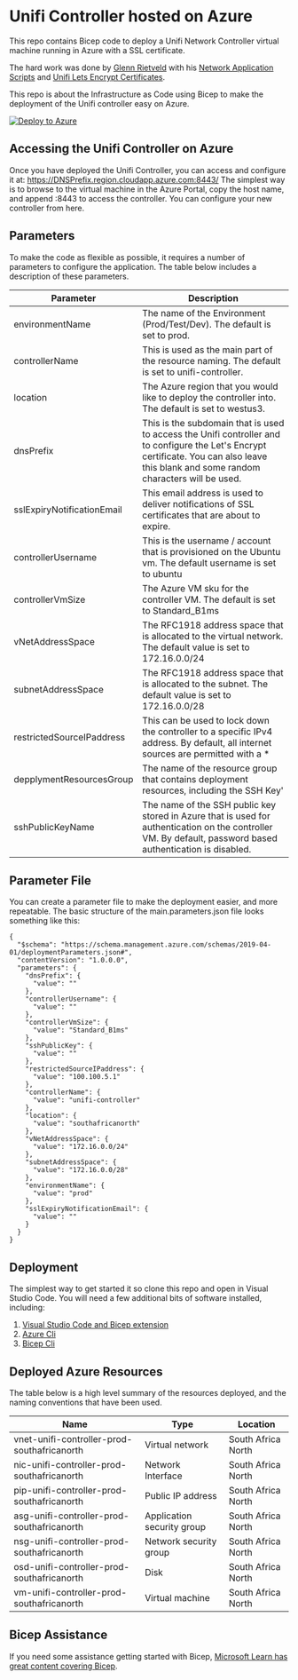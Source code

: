 # Unifi Controller hosted on Azure
This repo contains Bicep code to deploy a Unifi Network Controller virtual machine running in Azure with a SSL certificate.

The hard work was done by [Glenn Rietveld](https://glennr.nl/) with his [Network Application Scripts](https://glennr.nl/s/unifi-network-controller|Unifi) and [Unifi Lets Encrypt Certificates](https://glennr.nl/s/unifi-lets-encrypt). 

This repo is about the Infrastructure as Code using Bicep to make the deployment of the Unifi controller easy on Azure.

[![Deploy to Azure](https://aka.ms/deploytoazurebutton)](https://portal.azure.com/#create/Microsoft.Template/uri/https%3A%2F%2Feusdeploymentresources.blob.core.windows.net%2Farm-templates%2Fdeploy-unifi-controller.json)

## Accessing the Unifi Controller on Azure
Once you have deployed the Unifi Controller, you can access and configure it at: https://DNSPrefix.region.cloudapp.azure.com:8443/ 
The simplest way is to browse to the virtual machine in the Azure Portal, copy the host name, and append :8443 to access the controller. You can configure your new controller from here.

## Parameters
To make the code as flexible as possible, it requires a number of parameters to configure the application. The table below includes a description of these parameters.

|Parameter|Description|
|---------|-----------|
| environmentName | The name of the Environment (Prod/Test/Dev). The default is set to prod. |
| controllerName | This is used as the main part of the resource naming. The default is set to unifi-controller. |
| location | The Azure region that you would like to deploy the controller into. The default is set to westus3. |
| dnsPrefix | This is the subdomain that is used to access the Unifi controller and to configure the Let's Encrypt certificate. You can also leave this blank and some random characters will be used. |
| sslExpiryNotificationEmail | This email address is used to deliver notifications of SSL certificates that are about to expire. |
| controllerUsername | This is the username / account that is provisioned on the Ubuntu vm. The default username is set to ubuntu |
| controllerVmSize | The Azure VM sku for the controller VM. The default is set to Standard_B1ms |
| vNetAddressSpace | The RFC1918 address space that is allocated to the virtual network. The default value is set to 172.16.0.0/24 |
| subnetAddressSpace | The RFC1918 address space that is allocated to the subnet. The default value is set to 172.16.0.0/28 |
| restrictedSourceIPaddress | This can be used to lock down the controller to a specific IPv4 address. By default, all internet sources are permitted with a * |
| depplymentResourcesGroup | The name of the resource group that contains deployment resources, including the SSH Key'
| sshPublicKeyName | The name of the SSH public key stored in Azure that is used for authentication on the controller VM. By default, password based authentication is disabled. |

## Parameter File
You can create a parameter file to make the deployment easier, and more repeatable. The basic structure of the main.parameters.json file looks something like this:

```
{
  "$schema": "https://schema.management.azure.com/schemas/2019-04-01/deploymentParameters.json#",
  "contentVersion": "1.0.0.0",
  "parameters": {
    "dnsPrefix": {
      "value": ""
    },
    "controllerUsername": {
      "value": ""
    },
    "controllerVmSize": {
      "value": "Standard_B1ms"
    },
    "sshPublicKey": {
      "value": ""
    },
    "restrictedSourceIPaddress": {
      "value": "100.100.5.1"
    },
    "controllerName": {
      "value": "unifi-controller"
    },
    "location": {
      "value": "southafricanorth"
    },
    "vNetAddressSpace": {
      "value": "172.16.0.0/24"
    },
    "subnetAddressSpace": {
      "value": "172.16.0.0/28"
    },
    "environmentName": {
      "value": "prod"
    },
    "sslExpiryNotificationEmail": {
      "value": ""
    }
  }
}
```

## Deployment
The simplest way to get started it so clone this repo and open in Visual Studio Code.
You will need a few additional bits of software installed, including:
1. [Visual Studio Code and Bicep extension](https://learn.microsoft.com/en-us/azure/azure-resource-manager/bicep/install#vs-code-and-bicep-extension)
2. [Azure Cli](https://learn.microsoft.com/en-us/cli/azure/install-azure-cli-windows?tabs=azure-cli)
3. [Bicep Cli](https://learn.microsoft.com/en-us/azure/azure-resource-manager/bicep/install)

## Deployed Azure Resources
The table below is a high level summary of the resources deployed, and the naming conventions that have been used. 

|Name|Type|Location|
|----|----|--------|
| vnet-unifi-controller-prod-southafricanorth | Virtual network | South Africa North |
| nic-unifi-controller-prod-southafricanorth | Network Interface | South Africa North |
| pip-unifi-controller-prod-southafricanorth | Public IP address | South Africa North |
| asg-unifi-controller-prod-southafricanorth | Application security group | South Africa North |
| nsg-unifi-controller-prod-southafricanorth | Network security group | South Africa North |
| osd-unifi-controller-prod-southafricanorth | Disk | South Africa North |
| vm-unifi-controller-prod-southafricanorth  | Virtual machine | South Africa North |


## Bicep Assistance
If you need some assistance getting started with Bicep, [Microsoft Learn has great content covering Bicep](https://learn.microsoft.com/en-us/azure/azure-resource-manager/bicep/learn-bicep).
